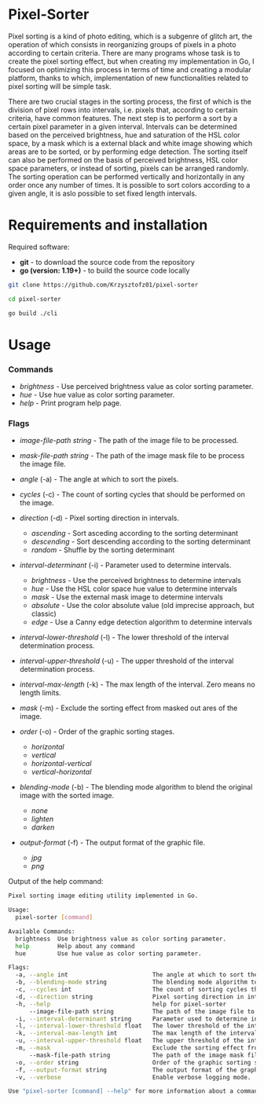 # Pixel-Sorter

Pixel sorting is a kind of photo editing, which is a subgenre of glitch art, the operation of which consists in reorganizing groups of pixels in a photo according to certain criteria. There are many programs whose task is to create the pixel sorting effect, but when creating my implementation in Go, I focused on optimizing this process in terms of time and creating a modular platform, thanks to which, implementation of new functionalities related to pixel sorting will be simple task.

There are two crucial stages in the sorting process, the first of which is the division of pixel rows into intervals, i.e. pixels that, according to certain criteria, have common features. The next step is to perform a sort by a certain pixel parameter in a given interval. Intervals can be determined based on the perceived brightness, hue and saturation of the HSL color space, by a mask which is a external black and white image showing which areas are to be sorted, or by performing edge detection. The sorting itself can also be performed on the basis of perceived brightness, HSL color space parameters, or instead of sorting, pixels can be arranged randomly. The sorting operation can be performed vertically and horizontally in any order once any number of times. It is possible to sort colors according to a given angle, it is aslo possible to set fixed length intervals.

# Requirements and installation
Required software:
- **git** - to download the source code from the repository
- **go (version: 1.19+)** - to build the source code locally

```sh
git clone https://github.com/Krzysztofz01/pixel-sorter

cd pixel-sorter

go build ./cli
```

# Usage

### Commands
- *brightness* - Use perceived brightness value as color sorting parameter.
- *hue* - Use hue value as color sorting parameter.
- *help* - Print program help page.

### Flags
- *image-file-path string* - The path of the image file to be processed.
- *mask-file-path string* - The path of the image mask file to be process the image file.

- *angle* (-a) - The angle at which to sort the pixels.
- *cycles* (-c) - The count of sorting cycles that should be performed on the image.
- *direction* (-d) - Pixel sorting direction in intervals.
    - *ascending* - Sort asceding according to the sorting determinant
    - *descending* - Sort descending according to the sorting determinant
    - *random* - Shuffle by the sorting determinant
- *interval-determinant* (-i) - Parameter used to determine intervals.
    - *brightness* - Use the perceived brightness to determine intervals
    - *hue* - Use the HSL color space hue value to determine intervals
    - *mask* - Use the external mask image to determine intervals
    - *absolute* - Use the color absolute value (old imprecise approach, but classic)
    - *edge* - Use a Canny edge detection algorithm to determine intervals
- *interval-lower-threshold* (-l) - The lower threshold of the interval determination process.
- *interval-upper-threshold* (-u) - The upper threshold of the interval determination process.
- *interval-max-length* (-k) - The max length of the interval. Zero means no length limits.
- *mask* (-m) - Exclude the sorting effect from masked out ares of the image.
- *order* (-o) - Order of the graphic sorting stages.
    - *horizontal*
    - *vertical*
    - *horizontal-vertical*
    - *vertical-horizontal*
- *blending-mode* (-b) - The blending mode algorithm to blend the original image with the sorted image.
    - *none*
    - *lighten*
    - *darken*
- *output-format* (-f) - The output format of the graphic file.
    - *jpg*
    - *png*

Output of the help command:
```sh
Pixel sorting image editing utility implemented in Go.

Usage:
  pixel-sorter [command]

Available Commands:
  brightness  Use brightness value as color sorting parameter.
  help        Help about any command
  hue         Use hue value as color sorting parameter.

Flags:
  -a, --angle int                        The angle at which to sort the pixels.
  -b, --blending-mode string             The blending mode algorithm to blend the sorted image into the original. Options: [none, lighten, darken]. (default "none")       
  -c, --cycles int                       The count of sorting cycles that should be performed on the image. (default 1)
  -d, --direction string                 Pixel sorting direction in intervals. Options: [ascending, descending, random]. (default "ascending")
  -h, --help                             help for pixel-sorter
      --image-file-path string           The path of the image file to be processed.
  -i, --interval-determinant string      Parameter used to determine intervals. Options: [brightness, hue, mask, absolute, edge]. (default "brightness")
  -l, --interval-lower-threshold float   The lower threshold of the interval determination process. Options: [0.0 - 1.0]. (default 0.1)
  -k, --interval-max-length int          The max length of the interval. Zero means no length limits.
  -u, --interval-upper-threshold float   The upper threshold of the interval determination process. Options: [0.0 - 1.0]. (default 0.9)
  -m, --mask                             Exclude the sorting effect from masked out ares of the image.
      --mask-file-path string            The path of the image mask file to be process the image file.
  -o, --order string                     Order of the graphic sorting stages. Options: [horizontal, vertical, horizontal-vertical, vertical-horizontal]. (default "horizontal-vertical")
  -f, --output-format string             The output format of the graphic file. Options: [jpg, png]. (default "jpg")
  -v, --verbose                          Enable verbose logging mode.

Use "pixel-sorter [command] --help" for more information about a command.
```